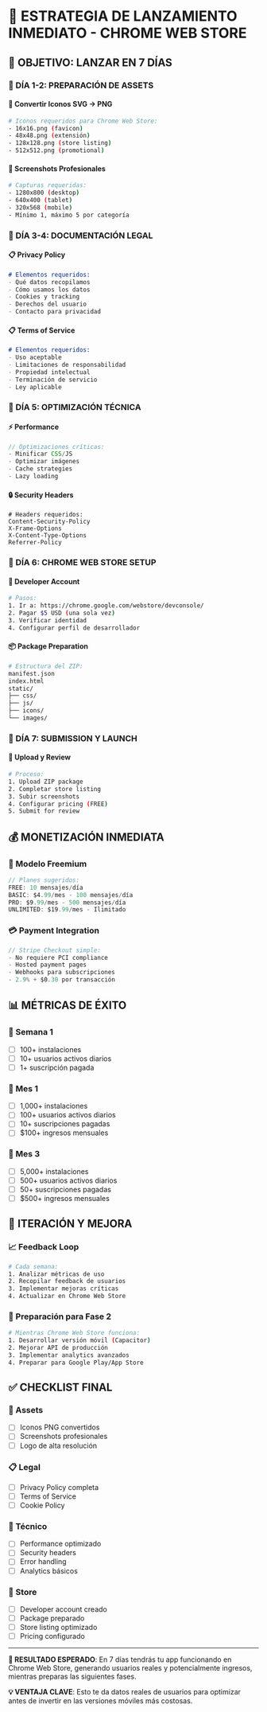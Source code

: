 # 🚀 ESTRATEGIA DE LANZAMIENTO INMEDIATO - CHROME WEB STORE

## 🎯 OBJETIVO: LANZAR EN 7 DÍAS

### 📅 DÍA 1-2: PREPARACIÓN DE ASSETS

#### 🎨 Convertir Iconos SVG → PNG
```bash
# Iconos requeridos para Chrome Web Store:
- 16x16.png (favicon)
- 48x48.png (extensión)
- 128x128.png (store listing)
- 512x512.png (promotional)
```

#### 📸 Screenshots Profesionales
```bash
# Capturas requeridas:
- 1280x800 (desktop)
- 640x400 (tablet)
- 320x568 (mobile)
- Mínimo 1, máximo 5 por categoría
```

### 📅 DÍA 3-4: DOCUMENTACIÓN LEGAL

#### 📋 Privacy Policy
```markdown
# Elementos requeridos:
- Qué datos recopilamos
- Cómo usamos los datos
- Cookies y tracking
- Derechos del usuario
- Contacto para privacidad
```

#### 📋 Terms of Service
```markdown
# Elementos requeridos:
- Uso aceptable
- Limitaciones de responsabilidad
- Propiedad intelectual
- Terminación de servicio
- Ley aplicable
```

### 📅 DÍA 5: OPTIMIZACIÓN TÉCNICA

#### ⚡ Performance
```javascript
// Optimizaciones críticas:
- Minificar CSS/JS
- Optimizar imágenes
- Cache strategies
- Lazy loading
```

#### 🔒 Security Headers
```nginx
# Headers requeridos:
Content-Security-Policy
X-Frame-Options
X-Content-Type-Options
Referrer-Policy
```

### 📅 DÍA 6: CHROME WEB STORE SETUP

#### 🏪 Developer Account
```bash
# Pasos:
1. Ir a: https://chrome.google.com/webstore/devconsole/
2. Pagar $5 USD (una sola vez)
3. Verificar identidad
4. Configurar perfil de desarrollador
```

#### 📦 Package Preparation
```bash
# Estructura del ZIP:
manifest.json
index.html
static/
├── css/
├── js/
├── icons/
└── images/
```

### 📅 DÍA 7: SUBMISSION Y LAUNCH

#### 🚀 Upload y Review
```bash
# Proceso:
1. Upload ZIP package
2. Completar store listing
3. Subir screenshots
4. Configurar pricing (FREE)
5. Submit for review
```

## 💰 MONETIZACIÓN INMEDIATA

### 🎯 Modelo Freemium
```javascript
// Planes sugeridos:
FREE: 10 mensajes/día
BASIC: $4.99/mes - 100 mensajes/día  
PRO: $9.99/mes - 500 mensajes/día
UNLIMITED: $19.99/mes - Ilimitado
```

### 💳 Payment Integration
```javascript
// Stripe Checkout simple:
- No requiere PCI compliance
- Hosted payment pages
- Webhooks para subscripciones
- 2.9% + $0.30 por transacción
```

## 📊 MÉTRICAS DE ÉXITO

### 🎯 Semana 1
- [ ] 100+ instalaciones
- [ ] 10+ usuarios activos diarios
- [ ] 1+ suscripción pagada

### 🎯 Mes 1
- [ ] 1,000+ instalaciones
- [ ] 100+ usuarios activos diarios
- [ ] 10+ suscripciones pagadas
- [ ] $100+ ingresos mensuales

### 🎯 Mes 3
- [ ] 5,000+ instalaciones
- [ ] 500+ usuarios activos diarios
- [ ] 50+ suscripciones pagadas
- [ ] $500+ ingresos mensuales

## 🔄 ITERACIÓN Y MEJORA

### 📈 Feedback Loop
```bash
# Cada semana:
1. Analizar métricas de uso
2. Recopilar feedback de usuarios
3. Implementar mejoras críticas
4. Actualizar en Chrome Web Store
```

### 🚀 Preparación para Fase 2
```bash
# Mientras Chrome Web Store funciona:
1. Desarrollar versión móvil (Capacitor)
2. Mejorar API de producción
3. Implementar analytics avanzados
4. Preparar para Google Play/App Store
```

## ✅ CHECKLIST FINAL

### 🎨 Assets
- [ ] Iconos PNG convertidos
- [ ] Screenshots profesionales
- [ ] Logo de alta resolución

### 📋 Legal
- [ ] Privacy Policy completa
- [ ] Terms of Service
- [ ] Cookie Policy

### 🔧 Técnico
- [ ] Performance optimizado
- [ ] Security headers
- [ ] Error handling
- [ ] Analytics básicos

### 🏪 Store
- [ ] Developer account creado
- [ ] Package preparado
- [ ] Store listing optimizado
- [ ] Pricing configurado

---

**🎯 RESULTADO ESPERADO**: En 7 días tendrás tu app funcionando en Chrome Web Store, generando usuarios reales y potencialmente ingresos, mientras preparas las siguientes fases.

**💡 VENTAJA CLAVE**: Esto te da datos reales de usuarios para optimizar antes de invertir en las versiones móviles más costosas.